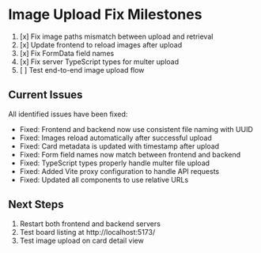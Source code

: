 # Image Upload Fix Milestones

1. [x] Fix image paths mismatch between upload and retrieval
2. [x] Update frontend to reload images after upload
3. [x] Fix FormData field names
4. [x] Fix server TypeScript types for multer upload
5. [ ] Test end-to-end image upload flow

## Current Issues

All identified issues have been fixed:
- Fixed: Frontend and backend now use consistent file naming with UUID
- Fixed: Images reload automatically after successful upload
- Fixed: Card metadata is updated with timestamp after upload
- Fixed: Form field names now match between frontend and backend
- Fixed: TypeScript types properly handle multer file upload
- Fixed: Added Vite proxy configuration to handle API requests
- Fixed: Updated all components to use relative URLs

## Next Steps
1. Restart both frontend and backend servers
2. Test board listing at http://localhost:5173/
3. Test image upload on card detail view
